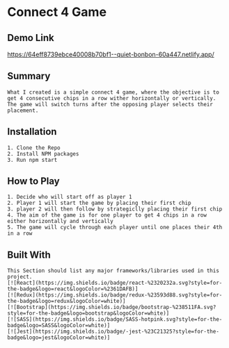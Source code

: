 # Connect 4 Game

## Demo Link
https://64eff8739ebce40008b70bf1--quiet-bonbon-60a447.netlify.app/

## Summary
    What I created is a simple connect 4 game, where the objective is to get 4 consecutive chips in a row wither horizontally or vertically.
    The game will switch turns after the opposing player selects their placement.

## Installation
    1. Clone the Repo
    2. Install NPM packages
    3. Run npm start

## How to Play
    1. Decide who will start off as player 1
    2. Player 1 will start the game by placing their first chip
    3. player 2 will then follow by strategiclly placing their first chip
    4. The aim of the game is for one player to get 4 chips in a row either horizontally and vertically 
    5. The game will cycle through each player until one places their 4th in a row

## Built With
    This Section should list any major frameworks/libraries used in this project.
    [![React](https://img.shields.io/badge/react-%2320232a.svg?style=for-the-badge&logo=react&logoColor=%2361DAFB)]
    [![Redux](https://img.shields.io/badge/redux-%23593d88.svg?style=for-the-badge&logo=redux&logoColor=white)]
    [![Bootstrap](https://img.shields.io/badge/bootstrap-%238511FA.svg?style=for-the-badge&logo=bootstrap&logoColor=white)]
    [![SASS](https://img.shields.io/badge/SASS-hotpink.svg?style=for-the-badge&logo=SASS&logoColor=white)]
    [![Jest](https://img.shields.io/badge/-jest-%23C21325?style=for-the-badge&logo=jest&logoColor=white)]